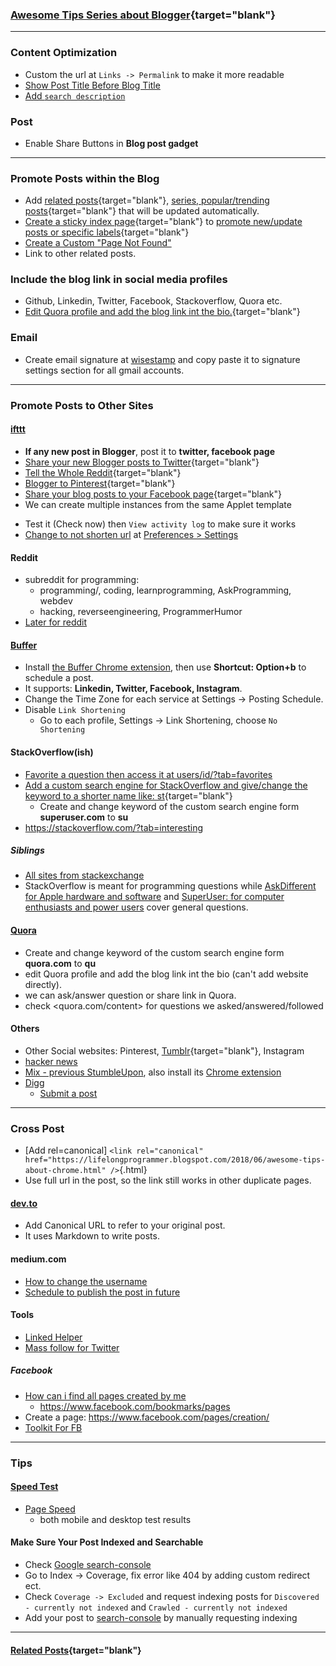 ### [Awesome Tips Series about Blogger](https://lifelongprogrammer.blogspot.com/search/label/Blogger_Series){target="blank"}
<script src="/feeds/posts/default/-/Blogger_Series?orderby=updated&amp;alt=json-in-script&amp;callback=series&amp;max-results=20"></script>

---

<!--
SD: Promote your content: site Optimization and share to social medias
### Writing
- Use Markdown to write the article in Atom.
  - Spell check in Atom and
- Spell check with both Atom and Grammarly. -->

### Content Optimization
- Custom the url at `Links -> Permalink` to make it more readable
- [Show Post Title Before Blog Title](https://masterblogging.com/post-title-before-blog-title/)
- [Add `search description`](https://xomisse.com/blog/enable-search-description-blogger)
<!-- - title -->

### Post
- Enable Share Buttons in **Blog post gadget**

---

### Promote Posts within the Blog
- Add [related posts](https://lifelongprogrammer.blogspot.com/2019/04/how-to-add-related-posts-automatically-in-blogger.html){target="blank"}, [series, popular/trending posts](https://lifelongprogrammer.blogspot.com/2019/05/how-to-promote-your-content-by-creating-sticking-index-page-in-blogger.html){target="blank"} that will be updated automatically.
- [Create a sticky index page](https://lifelongprogrammer.blogspot.com/2019/05/how-to-promote-your-content-by-creating-sticking-index-page-in-blogger.html){target="blank"} to [promote new/update posts or specific labels](https://lifelongprogrammer.blogspot.com){target="blank"}
- [Create a Custom "Page Not Found"](https://lifelongprogrammer.blogspot.com/2019/05/how-to-promote-your-content-by-creating-sticking-index-page-in-blogger.html#page_not_found)
- Link to other related posts.

### Include the blog link in social media profiles
- Github, Linkedin, Twitter, Facebook, Stackoverflow, Quora etc.
- [Edit Quora profile and add the blog link int the bio.](https://massiveprogramming.blogspot.com/2019/06/how-do-i-see-all-quora-questions-ive.html){target="blank"}

### Email
- Create email signature at [wisestamp](webapp.wisestamp.com) and copy paste it to signature settings section for all gmail accounts.

---

### Promote Posts to Other Sites

#### [ifttt](https://ifttt.com/)
- **If any new post in Blogger**, post it to **twitter, facebook page**
- [Share your new Blogger posts to Twitter](https://ifttt.com/applets/29284p-share-your-new-blogger-posts-to-twitter){target="blank"}
- [Tell the Whole Reddit](https://ifttt.com/applets/188613p-tell-the-whole-reddit-that-i-just-posted-a-new-blog){target="blank"}
- [Blogger to Pinterest](https://ifttt.com/applets/325512p-blogger-to-pinterest){target="blank"}
- [Share your blog posts to your Facebook page](https://ifttt.com/applets/32219p-share-your-blog-posts-to-your-facebook-page){target="blank"}
- We can create multiple instances from the same Applet template
<!-- - [Blogger a Reddit](https://ifttt.com/applets/140314p-blogger-a-reddit)
  - when a post labeled with X, post it to subreddit Y
  - When a post is not finalized(may change URL etc), don't add the label yet. -->
- Test it (Check now) then `View activity log` to make sure it works
- [Change to not shorten url](https://michaelsoolee.com/ifttt-links/) at [Preferences > Settings](https://ifttt.com/settings)
  <!-- - `that subreddit doesn't allow text posts` -->

#### Reddit
<!-- - **Tell the Whole Reddit to programming** in **ifttt** -->
- subreddit for programming:
  - programming/, coding, learnprogramming, AskProgramming, webdev
  - hacking, reverseengineering, ProgrammerHumor
- [Later for reddit](https://laterforreddit.com/)

#### [Buffer](publish.buffer.com)
- Install [the Buffer Chrome extension](https://chrome.google.com/webstore/detail/buffer/noojglkidnpfjbincgijbaiedldjfbhh), then use **Shortcut: Option+b** to schedule a post.
- It supports: **Linkedin, Twitter, Facebook, Instagram**.
- Change the Time Zone for each service at Settings -> Posting Schedule.
- Disable `Link Shortening`
  - Go to each profile, Settings -> Link Shortening, choose `No Shortening`

#### StackOverflow(ish)
- [Favorite a question then access it at users/id/?tab=favorites](https://stackoverflow.com/questions/42125863/save-a-stack-overflow-post)
- [Add a custom search engine for StackOverflow and give/change the keyword to a shorter name like: st](https://lifelongprogrammer.blogspot.com/2019/06/how-to-google-search-like-pro.html#custom-search-engines-in-chrome){target="blank"}
  - Create and change keyword of the custom search engine form **superuser.com** to **su**
- https://stackoverflow.com/?tab=interesting

##### Siblings
- [All sites from stackexchange](https://stackexchange.com/sites?view=list#traffic)
- StackOverflow is meant for programming questions while [AskDifferent for Apple hardware and software](https://apple.stackexchange.com/) and [SuperUser: for computer enthusiasts and power users](https://superuser.com/) cover general questions.

#### [Quora](https://www.quora.com/)
- Create and change keyword of the custom search engine form **quora.com** to **qu**
- edit Quora profile and add the blog link int the bio (can't add website directly).
- we can ask/answer question or share link in Quora.
- check <quora.com/content> for questions we asked/answered/followed

#### Others
- Other Social websites: Pinterest, [Tumblr](https://lifelongprogrammer.tumblr.com/){target="blank"}, Instagram
- [hacker news](https://news.ycombinator.com/)
- [Mix - previous StumbleUpon](https://mix.com/), also install its [Chrome extension](https://chrome.google.com/webstore/detail/mix/jdgmgdpcphmdofoplgjifmdajnfojnin/)
- [Digg](http://digg.com/)
  - [Submit a post](http://digg.com/submit)
<!-- - [alltop](https://alltop.com): not support social login. -->

---

### Cross Post
- [Add rel=canonical]
`<link rel="canonical" href="https://lifelongprogrammer.blogspot.com/2018/06/awesome-tips-about-chrome.html" />`{.html}
- Use full url in the post, so the link still works in other duplicate pages.

#### [dev.to](https://dev.to)
- Add Canonical URL to refer to your original post.
- It uses Markdown to write posts.

#### medium.com
- [How to change the username](https://help.medium.com/hc/en-us/articles/115004746707-Change-your-username)
- [Schedule to publish the post in future](https://help.medium.com/hc/en-us/articles/216650227-Schedule-to-publish)

#### Tools
- [Linked Helper](https://chrome.google.com/webstore/detail/linked-helper-automate-wo/ggmfnfhhfapdhpbhpfhllhdlimdghmaa)
- [Mass follow for Twitter](https://chrome.google.com/webstore/detail/mass-follow-for-twitter/lfmanfkmmgfigbnjibfemdnnfjboficn)

##### Facebook
- [How can i find all pages created by me](https://www.facebook.com/bookmarks/pages)
  - https://www.facebook.com/bookmarks/pages
- Create a page: https://www.facebook.com/pages/creation/
- [Toolkit For FB](https://chrome.google.com/webstore/detail/toolkit-for-fb/fcachklhcihfinmagjnlomehfdhndhep)

---

### Tips
#### [Speed Test](https://www.keycdn.com/blog/website-speed-test-tools)
- [Page Speed](https://developers.google.com/speed/pagespeed/insights/)
  - both mobile and desktop test results

#### Make Sure Your Post Indexed and Searchable
- Check [Google search-console](search.google.com/search-console)
- Go to Index -> Coverage, fix error like 404 by adding custom redirect ect.
- Check `Coverage -> Excluded` and request indexing posts for `Discovered - currently not indexed` and `Crawled - currently not indexed`
- Add your post to [search-console](search.google.com/search-console) by manually requesting indexing
<!-- - Request index all pages "Discovered - currently not indexed" -->


<!-- - https://search.google.com/test/mobile-friendly -->

---
#### [Related Posts](https://lifelongprogrammer.blogspot.com/search?q=label:Blogger|label:Google){target="blank"}
<script src="/feeds/posts/default/-/Blogger?orderby=updated&amp;alt=json-in-script&amp;callback=weightedRandomRelatedPosts&amp;max-results=20"></script>
<script src="/feeds/posts/default/-/Google?orderby=updated&amp;alt=json-in-script&amp;callback=weightedRandomRelatedPosts&amp;max-results=20"></script>